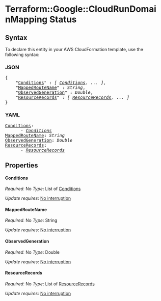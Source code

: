# Terraform::Google::CloudRunDomainMapping Status

## Syntax

To declare this entity in your AWS CloudFormation template, use the following syntax:

### JSON

<pre>
{
    "<a href="#conditions" title="Conditions">Conditions</a>" : <i>[ <a href="status-conditions.md">Conditions</a>, ... ]</i>,
    "<a href="#mappedroutename" title="MappedRouteName">MappedRouteName</a>" : <i>String</i>,
    "<a href="#observedgeneration" title="ObservedGeneration">ObservedGeneration</a>" : <i>Double</i>,
    "<a href="#resourcerecords" title="ResourceRecords">ResourceRecords</a>" : <i>[ <a href="status-resourcerecords.md">ResourceRecords</a>, ... ]</i>
}
</pre>

### YAML

<pre>
<a href="#conditions" title="Conditions">Conditions</a>: <i>
      - <a href="status-conditions.md">Conditions</a></i>
<a href="#mappedroutename" title="MappedRouteName">MappedRouteName</a>: <i>String</i>
<a href="#observedgeneration" title="ObservedGeneration">ObservedGeneration</a>: <i>Double</i>
<a href="#resourcerecords" title="ResourceRecords">ResourceRecords</a>: <i>
      - <a href="status-resourcerecords.md">ResourceRecords</a></i>
</pre>

## Properties

#### Conditions

_Required_: No
_Type_: List of <a href="status-conditions.md">Conditions</a>

_Update requires_: [No interruption](https://docs.aws.amazon.com/AWSCloudFormation/latest/UserGuide/using-cfn-updating-stacks-update-behaviors.html#update-no-interrupt)

#### MappedRouteName

_Required_: No
_Type_: String

_Update requires_: [No interruption](https://docs.aws.amazon.com/AWSCloudFormation/latest/UserGuide/using-cfn-updating-stacks-update-behaviors.html#update-no-interrupt)

#### ObservedGeneration

_Required_: No
_Type_: Double

_Update requires_: [No interruption](https://docs.aws.amazon.com/AWSCloudFormation/latest/UserGuide/using-cfn-updating-stacks-update-behaviors.html#update-no-interrupt)

#### ResourceRecords

_Required_: No
_Type_: List of <a href="status-resourcerecords.md">ResourceRecords</a>

_Update requires_: [No interruption](https://docs.aws.amazon.com/AWSCloudFormation/latest/UserGuide/using-cfn-updating-stacks-update-behaviors.html#update-no-interrupt)

